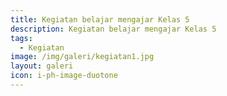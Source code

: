 ```yaml
---
title: Kegiatan belajar mengajar Kelas 5
description: Kegiatan belajar mengajar Kelas 5
tags:
  - Kegiatan
image: /img/galeri/kegiatan1.jpg
layout: galeri
icon: i-ph-image-duotone
---
```

